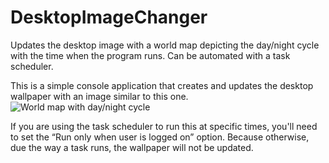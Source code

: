 # DesktopImageChanger
Updates the desktop image with a world map depicting the day/night cycle with the time when the program runs. 
Can be automated with a task scheduler.

This is a simple console application that creates and updates the desktop wallpaper with an image similar to this one.
![World map with day/night cycle](https://paulstsmith.github.io/images/worldTimeMap.jpg)

If you are using the task scheduler to run this at specific times, 
you'll need to set the “Run only when user is logged on” option.
Because otherwise, due the way a task runs, the wallpaper will 
not be updated.
